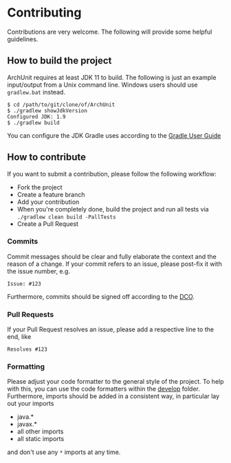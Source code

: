 # Contributing

Contributions are very welcome. The following will provide some helpful guidelines.

## How to build the project

ArchUnit requires at least JDK 11 to build.
The following is just an example input/output from a Unix command line.
Windows users should use `gradlew.bat` instead.

```
$ cd /path/to/git/clone/of/ArchUnit
$ ./gradlew showJdkVersion
Configured JDK: 1.9
$ ./gradlew build
```

You can configure the JDK Gradle uses according to the 
[Gradle User Guide](https://docs.gradle.org/current/userguide/build_environment.html)

## How to contribute

If you want to submit a contribution, please follow the following workflow:

* Fork the project
* Create a feature branch
* Add your contribution
* When you're completely done, build the project and run all tests via `./gradlew clean build -PallTests`
* Create a Pull Request

### Commits

Commit messages should be clear and fully elaborate the context and the reason of a change.
If your commit refers to an issue, please post-fix it with the issue number, e.g.

```
Issue: #123
```

Furthermore, commits should be signed off according to the [DCO](DCO).

### Pull Requests

If your Pull Request resolves an issue, please add a respective line to the end, like

```
Resolves #123
```

### Formatting

Please adjust your code formatter to the general style of the project. To help with this, you can
use the code formatters within the [develop](develop) folder. Furthermore, imports should be
added in a consistent way, in particular lay out your imports

* java.*
* javax.*
* all other imports
* all static imports

and don't use any `*` imports at any time.
